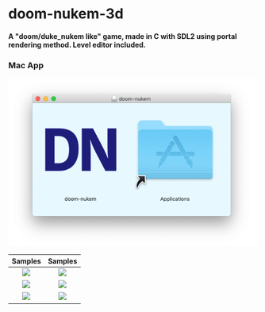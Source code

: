 # doom-nukem-3d

#### A "doom/duke_nukem like" game, made in C with SDL2 using portal rendering method. Level editor included.

### Mac App

[![Image of doom-nukem app](resources/doom_macapp2.png)](https://drive.google.com/open?id=1c4bQNjl4Qpea87jTfgInliA_PBBSsSWA)

Samples | Samples  
:-------------------------:|:-------------------------:
![](resources/gif_parkour.gif)  |  ![](resources/gif_branch.gif)
![](resources/gif_chillday.gif)  |  ![](resources/gif_spacepasserelle.gif)
![](resources/gif_editor-1.gif)  | ![](resources/gif_editor-2.gif) 
